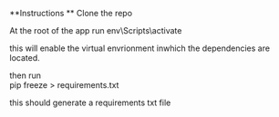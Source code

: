 **Instructions
**
Clone the repo

At the root of the app run 
env\Scripts\activate

this will enable the virtual envrionment inwhich the dependencies are located. 

then run     
pip freeze > requirements.txt

this should generate a requirements txt file 





